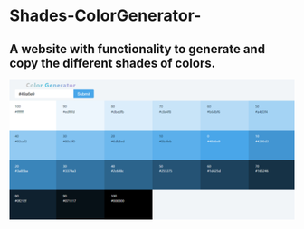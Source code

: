 # Shades-ColorGenerator-

## A website with functionality to generate and copy the different shades of colors.

![](src/shades.PNG)
